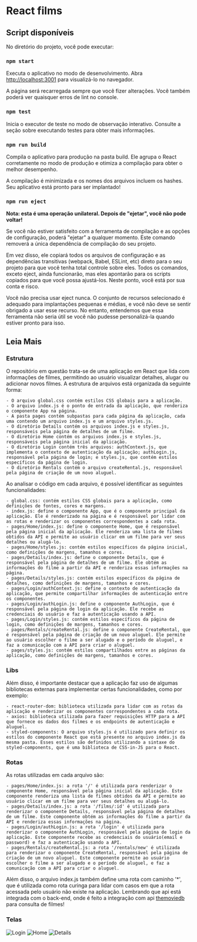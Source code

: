 # React films

## Script disponíveis

No diretório do projeto, você pode executar:

### `npm start`

Executa o aplicativo no modo de desenvolvimento.
Abra [http://localhost:3001](http://localhost:3001) para visualizá-lo no navegador.

A página será recarregada sempre que você fizer alterações.
Você também poderá ver quaisquer erros de lint no console.

### `npm test`

Inicia o executor de teste no modo de observação interativo.
Consulte a seção sobre executando testes para obter mais informações.

### `npm run build`

Compila o aplicativo para produção na pasta build.
Ele agrupa o React corretamente no modo de produção e otimiza a compilação para obter o melhor desempenho.

A compilação é minimizada e os nomes dos arquivos incluem os hashes.
Seu aplicativo está pronto para ser implantado!
### `npm run eject`

**Nota: esta é uma operação unilateral. Depois de "ejetar", você não pode voltar!**

Se você não estiver satisfeito com a ferramenta de compilação e as opções de configuração, poderá "ejetar" a qualquer momento. Este comando removerá a única dependência de compilação do seu projeto.

Em vez disso, ele copiará todos os arquivos de configuração e as dependências transitivas (webpack, Babel, ESLint, etc) direto para o seu projeto para que você tenha total controle sobre eles. Todos os comandos, exceto eject, ainda funcionarão, mas eles apontarão para os scripts copiados para que você possa ajustá-los. Neste ponto, você está por sua conta e risco.

Você não precisa usar eject nunca. O conjunto de recursos selecionado é adequado para implantações pequenas e médias, e você não deve se sentir obrigado a usar esse recurso. No entanto, entendemos que essa ferramenta não seria útil se você não pudesse personalizá-la quando estiver pronto para isso.

## Leia Mais

### Estrutura

O repositório em questão trata-se de uma aplicação em React que lida com informações de filmes, permitindo ao usuário visualizar detalhes, alugar ou adicionar novos filmes. A estrutura de arquivos está organizada da seguinte forma:

````
- O arquivo global.css contém estilos CSS globais para a aplicação.
- O arquivo index.js é o ponto de entrada da aplicação, que renderiza o componente App na página.
- A pasta pages contém subpastas para cada página da aplicação, cada uma contendo um arquivo index.js e um arquivo styles.js.
- O diretório Details contém os arquivos index.js e styles.js, responsáveis pela página de detalhes de um filme.
- O diretório Home contém os arquivos index.js e styles.js, responsáveis pela página inicial da aplicação.
- O diretório Login contém três arquivos: authContext.js, que implementa o contexto de autenticação da aplicação; authLogin.js, responsável pela página de login; e styles.js, que contém estilos específicos da página de login.
- O diretório Rentals contém o arquivo createRental.js, responsável pela página de criação de um novo aluguel.
````

Ao analisar o código em cada arquivo, é possível identificar as seguintes funcionalidades:

````
- global.css: contém estilos CSS globais para a aplicação, como definições de fontes, cores e margens.
- index.js: define o componente App, que é o componente principal da aplicação. Ele é renderizado na página e é responsável por lidar com as rotas e renderizar os componentes correspondentes a cada rota.
- pages/Home/index.js: define o componente Home, que é responsável pela página inicial da aplicação. Ele renderiza uma lista de filmes obtidos da API e permite ao usuário clicar em um filme para ver seus detalhes ou alugá-lo.
- pages/Home/styles.js: contém estilos específicos da página inicial, como definições de margens, tamanhos e cores.
- pages/Details/index.js: define o componente Details, que é responsável pela página de detalhes de um filme. Ele obtém as informações do filme a partir da API e renderiza essas informações na página.
- pages/Details/styles.js: contém estilos específicos da página de detalhes, como definições de margens, tamanhos e cores.
- pages/Login/authContext.js: define o contexto de autenticação da aplicação, que permite compartilhar informações de autenticação entre os componentes.
- pages/Login/authLogin.js: define o componente AuthLogin, que é responsável pela página de login da aplicação. Ele recebe as credenciais do usuário e faz a autenticação usando a API.
- pages/Login/styles.js: contém estilos específicos da página de login, como definições de margens, tamanhos e cores.
- pages/Rentals/createRental.js: define o componente CreateRental, que é responsável pela página de criação de um novo aluguel. Ele permite ao usuário escolher o filme a ser alugado e o período de aluguel, e faz a comunicação com a API para criar o aluguel.
- pages/styles.js: contém estilos compartilhados entre as páginas da aplicação, como definições de margens, tamanhos e cores.
````

### Libs

Além disso, é importante destacar que a aplicação faz uso de algumas bibliotecas externas para implementar certas funcionalidades, como por exemplo:

````
- react-router-dom: biblioteca utilizada para lidar com as rotas da aplicação e renderizar os componentes correspondentes a cada rota.
- axios: biblioteca utilizada para fazer requisições HTTP para a API que fornece os dados dos filmes e os endpoints de autenticação e aluguel.
- styled-components: O arquivo styles.js é utilizado para definir os estilos do componente React que está presente no arquivo index.js da mesma pasta. Esses estilos são definidos utilizando a sintaxe do styled-components, que é uma biblioteca de CSS-in-JS para o React.
````

### Rotas

As rotas utilizadas em cada arquivo são:

````
- pages/Home/index.js: a rota '/' é utilizada para renderizar o componente Home, responsável pela página inicial da aplicação. Este componente renderiza uma lista de filmes obtidos da API e permite ao usuário clicar em um filme para ver seus detalhes ou alugá-lo.
- pages/Details/index.js: a rota '/films/:id' é utilizada para renderizar o componente Details, responsável pela página de detalhes de um filme. Este componente obtém as informações do filme a partir da API e renderiza essas informações na página.
- pages/Login/authLogin.js: a rota '/login' é utilizada para renderizar o componente AuthLogin, responsável pela página de login da aplicação. Este componente recebe as credenciais do usuário(email e password) e faz a autenticação usando a API.
- pages/Rentals/createRental.js: a rota '/rentals/new' é utilizada para renderizar o componente CreateRental, responsável pela página de criação de um novo aluguel. Este componente permite ao usuário escolher o filme a ser alugado e o período de aluguel, e faz a comunicação com a API para criar o aluguel.
````

Além disso, o arquivo index.js também define uma rota com caminho '*', que é utilizada como rota curinga para lidar com casos em que a rota acessada pelo usuário não existe na aplicação. Lembrando que api está integrada com o back-end, onde é feito a integração com api [themoviedb](https://developers.themoviedb.org/3/movies) para consulta de filmes!

### Telas

![Login](https://i.ibb.co/dDFFy6P/1.png)
![Home](https://i.ibb.co/WxKn8ZM/2.png)
![Details](https://i.ibb.co/YD4GknR/3.png)